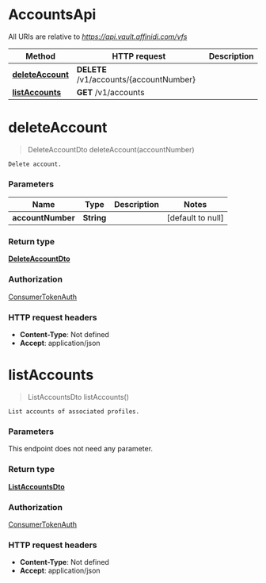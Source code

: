 # AccountsApi

All URIs are relative to *https://api.vault.affinidi.com/vfs*

| Method                                            | HTTP request                            | Description |
| ------------------------------------------------- | --------------------------------------- | ----------- |
| [**deleteAccount**](AccountsApi.md#deleteAccount) | **DELETE** /v1/accounts/{accountNumber} |             |
| [**listAccounts**](AccountsApi.md#listAccounts)   | **GET** /v1/accounts                    |             |

<a name="deleteAccount"></a>

# **deleteAccount**

> DeleteAccountDto deleteAccount(accountNumber)

    Delete account.

### Parameters

| Name              | Type       | Description | Notes             |
| ----------------- | ---------- | ----------- | ----------------- |
| **accountNumber** | **String** |             | [default to null] |

### Return type

[**DeleteAccountDto**](../Models/DeleteAccountDto.md)

### Authorization

[ConsumerTokenAuth](../README.md#ConsumerTokenAuth)

### HTTP request headers

- **Content-Type**: Not defined
- **Accept**: application/json

<a name="listAccounts"></a>

# **listAccounts**

> ListAccountsDto listAccounts()

    List accounts of associated profiles.

### Parameters

This endpoint does not need any parameter.

### Return type

[**ListAccountsDto**](../Models/ListAccountsDto.md)

### Authorization

[ConsumerTokenAuth](../README.md#ConsumerTokenAuth)

### HTTP request headers

- **Content-Type**: Not defined
- **Accept**: application/json
